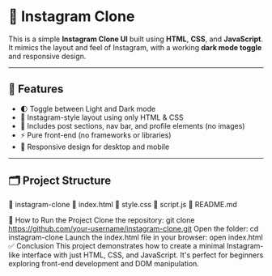 # 📸 Instagram Clone

This is a simple **Instagram Clone UI** built using **HTML**, **CSS**, and **JavaScript**. It mimics the layout and feel of Instagram, with a working **dark mode toggle** and responsive design.

---

## 🎯 Features

- 🌓 Toggle between Light and Dark mode
- 🧭 Instagram-style layout using only HTML & CSS
- 💬 Includes post sections, nav bar, and profile elements (no images)
- ⚡ Pure front-end (no frameworks or libraries)
- 📱 Responsive design for desktop and mobile

---

## 🗂️ Project Structure

📁 instagram-clone
 📄 index.html
 📄 style.css
 📄 script.js
 📄 README.md

 🚀 How to Run the Project
 Clone the repository:
git clone https://github.com/your-username/instagram-clone.git
Open the folder:
cd instagram-clone
Launch the index.html file in your browser:
open index.html
✅ Conclusion
This project demonstrates how to create a minimal Instagram-like interface with just HTML, CSS, and JavaScript. It's perfect for beginners exploring front-end development and DOM manipulation.




